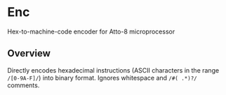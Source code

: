 # Enc

Hex-to-machine-code encoder for Atto-8 microprocessor

## Overview

Directly encodes hexadecimal instructions (ASCII characters in the range `/[0-9A-F]/`) into binary format. Ignores whitespace and `/#( .*)?/` comments.
